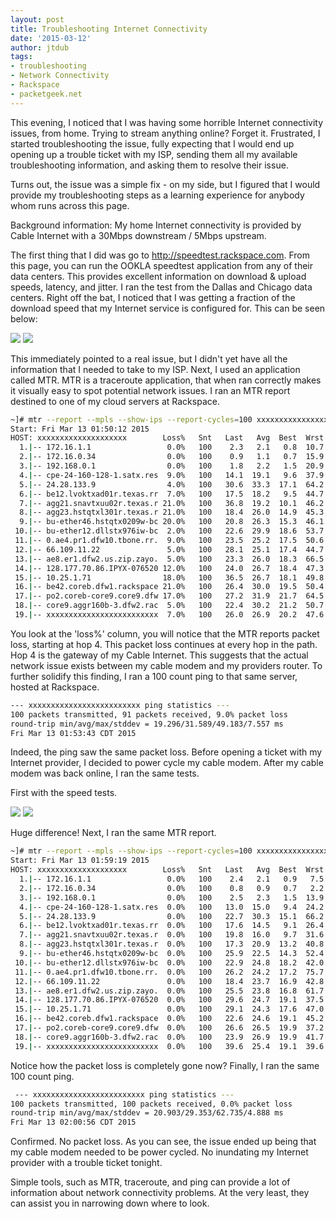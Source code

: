 ```yaml
---
layout: post
title: Troubleshooting Internet Connectivity
date: '2015-03-12'
author: jtdub
tags:
- troubleshooting
- Network Connectivity
- Rackspace
- packetgeek.net
---
```


This evening, I noticed that I was having some horrible Internet connectivity issues, from home. Trying to stream anything online? Forget it. Frustrated, I started troubleshooting the issue, fully expecting that I would end up opening up a trouble ticket with my ISP, sending them all my available troubleshooting information, and asking them to resolve their issue.

Turns out, the issue was a simple fix - on my side, but I figured that I would provide my troubleshooting steps as a learning experience for anybody whom runs across this page.

Background information: My home Internet connectivity is provided by Cable Internet with a 30Mbps downstream / 5Mbps upstream.

The first thing that I did was go to http://speedtest.rackspace.com. From this page, you can run the OOKLA speedtest application from any of their data centers. This provides excellent information on download &amp; upload speeds, latency, and jitter. I ran the test from the Dallas and Chicago data centers. Right off the bat, I noticed that I was getting a fraction of the download speed that my Internet service is configured for. This can be seen below:

<img src="https://imagedelivery.net/KfNXtSV3XH0tLyWKv3PbRw/fad74037-a2e4-479e-1965-620b94ea0d00/public"/>

<img src="https://imagedelivery.net/KfNXtSV3XH0tLyWKv3PbRw/9067939b-fc09-4304-d860-3bb59f5dbc00/public"/>

This immediately pointed to a real issue, but I didn't yet have all the information that I needed to take to my ISP. Next, I used an application called MTR. MTR is a traceroute application, that when ran correctly makes it visually easy to spot potential network issues. I ran an MTR report destined to one of my cloud servers at Rackspace.

```bash
~]# mtr --report --mpls --show-ips --report-cycles=100 xxxxxxxxxxxxxxxxxxxxxxxxx
Start: Fri Mar 13 01:50:12 2015
HOST: xxxxxxxxxxxxxxxxxxxx        Loss%   Snt   Last   Avg  Best  Wrst StDev
  1.|-- 172.16.1.1                 0.0%   100    2.3   2.1   0.8  10.7   1.1
  2.|-- 172.16.0.34                0.0%   100    0.9   1.1   0.7  15.9   1.4
  3.|-- 192.168.0.1                0.0%   100    1.8   2.2   1.5  20.9   2.3
  4.|-- cpe-24-160-128-1.satx.res  9.0%   100   14.1  19.1   9.6  37.9   7.6
  5.|-- 24.28.133.9                4.0%   100   30.6  33.3  17.1  64.2   8.1
  6.|-- be12.lvoktxad01r.texas.rr  7.0%   100   17.5  18.2   9.5  44.7   6.4
  7.|-- agg21.snavtxuu02r.texas.r 21.0%   100   36.8  19.2  10.1  46.2   8.2
  8.|-- agg23.hstqtxl301r.texas.r 21.0%   100   18.4  26.0  14.9  45.3   7.9
  9.|-- bu-ether46.hstqtx0209w-bc 20.0%   100   20.8  26.3  15.3  46.1   9.1
 10.|-- bu-ether12.dllstx976iw-bc  2.0%   100   22.6  29.9  18.6  53.7   8.0
 11.|-- 0.ae4.pr1.dfw10.tbone.rr.  9.0%   100   23.5  25.2  17.5  50.6   6.9
 12.|-- 66.109.11.22               5.0%   100   28.1  25.1  17.4  44.7   6.1
 13.|-- ae8.er1.dfw2.us.zip.zayo.  5.0%   100   23.3  26.0  18.3  66.5   8.3
 14.|-- 128.177.70.86.IPYX-076520 12.0%   100   24.0  26.7  18.4  47.3   6.8
 15.|-- 10.25.1.71                18.0%   100   36.5  26.7  18.1  49.8   7.0
 16.|-- be42.coreb.dfw1.rackspace 21.0%   100   26.4  30.0  19.5  50.4   8.4
 17.|-- po2.coreb-core9.core9.dfw 17.0%   100   27.2  31.9  21.7  64.5   9.4
 18.|-- core9.aggr160b-3.dfw2.rac  5.0%   100   22.4  30.2  21.2  50.7   7.9
 19.|-- xxxxxxxxxxxxxxxxxxxxxxxxx  7.0%   100   26.0  26.9  20.2  47.6   5.5
```

You look at the 'loss%' column, you will notice that the MTR reports packet loss, starting at hop 4. This packet loss continues at every hop in the path. Hop 4 is the gateway of my Cable Internet. This suggests that the actual network issue exists between my cable modem and my providers router. To further solidify this finding, I ran a 100 count ping to that same server, hosted at Rackspace.

```bash
--- xxxxxxxxxxxxxxxxxxxxxxxxx ping statistics ---
100 packets transmitted, 91 packets received, 9.0% packet loss
round-trip min/avg/max/stddev = 19.296/31.589/49.183/7.557 ms
Fri Mar 13 01:53:43 CDT 2015
```

Indeed, the ping saw the same packet loss. Before opening a ticket with my Internet provider, I decided to power cycle my cable modem. After my cable modem was back online, I ran the same tests.

First with the speed tests.

<img src="https://imagedelivery.net/KfNXtSV3XH0tLyWKv3PbRw/fe05fe22-4fff-4768-c8aa-84ca3084cf00/public"/>

<img src="https://imagedelivery.net/KfNXtSV3XH0tLyWKv3PbRw/89eef152-bbdd-4dbb-788f-92165fb07e00/public"/>

Huge difference! Next, I ran the same MTR report.

```bash
~]# mtr --report --mpls --show-ips --report-cycles=100 xxxxxxxxxxxxxxxxxxxxxxxxx
Start: Fri Mar 13 01:59:19 2015
HOST: xxxxxxxxxxxxxxxxxxxx        Loss%   Snt   Last   Avg  Best  Wrst StDev
  1.|-- 172.16.1.1                 0.0%   100    2.4   2.1   0.9   7.5   0.8
  2.|-- 172.16.0.34                0.0%   100    0.8   0.9   0.7   2.2   0.1
  3.|-- 192.168.0.1                0.0%   100    2.5   2.3   1.5  13.9   1.6
  4.|-- cpe-24-160-128-1.satx.res  0.0%   100   13.0  15.0   9.4  24.2   2.8
  5.|-- 24.28.133.9                0.0%   100   22.7  30.3  15.1  66.2   6.6
  6.|-- be12.lvoktxad01r.texas.rr  0.0%   100   17.6  14.5   9.1  26.4   3.0
  7.|-- agg21.snavtxuu02r.texas.r  0.0%   100   19.8  16.0   9.7  31.6   4.2
  8.|-- agg23.hstqtxl301r.texas.r  0.0%   100   17.3  20.9  13.2  40.8   4.5
  9.|-- bu-ether46.hstqtx0209w-bc  0.0%   100   25.9  22.5  14.3  52.4   5.5
 10.|-- bu-ether12.dllstx976iw-bc  0.0%   100   22.9  24.8  18.2  42.0   3.8
 11.|-- 0.ae4.pr1.dfw10.tbone.rr.  0.0%   100   26.2  24.2  17.2  75.7   7.1
 12.|-- 66.109.11.22               0.0%   100   18.4  23.7  16.9  42.8   4.3
 13.|-- ae8.er1.dfw2.us.zip.zayo.  0.0%   100   25.5  23.8  16.8  61.7   6.4
 14.|-- 128.177.70.86.IPYX-076520  0.0%   100   29.6  24.7  19.1  37.5   3.0
 15.|-- 10.25.1.71                 0.0%   100   29.1  24.3  17.6  47.0   4.6
 16.|-- be42.coreb.dfw1.rackspace  0.0%   100   22.6  24.6  19.1  45.2   3.7
 17.|-- po2.coreb-core9.core9.dfw  0.0%   100   26.6  26.5  19.9  37.2   3.5
 18.|-- core9.aggr160b-3.dfw2.rac  0.0%   100   23.9  26.9  19.9  41.7   3.7
 19.|-- xxxxxxxxxxxxxxxxxxxxxxxxx  0.0%   100   39.6  25.4  19.1  39.6   3.1
```

Notice how the packet loss is completely gone now? Finally, I ran the same 100 count ping.

```bash
 --- xxxxxxxxxxxxxxxxxxxxxxxxx ping statistics ---
100 packets transmitted, 100 packets received, 0.0% packet loss
round-trip min/avg/max/stddev = 20.903/29.353/62.735/4.888 ms
Fri Mar 13 02:00:56 CDT 2015
```

Confirmed. No packet loss. As you can see, the issue ended up being that my cable modem needed to be power cycled. No inundating my Internet provider with a trouble ticket tonight.

Simple tools, such as MTR, traceroute, and ping can provide a lot of information about network connectivity problems. At the very least, they can assist you in narrowing down where to look.
